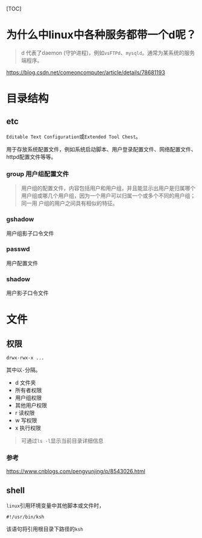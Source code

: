 [TOC]

# 为什么中linux中各种服务都带一个d呢？

> d 代表了daemon (守护进程)，例如`vsFTPd`、`mysqld`。通常为某系统的服务端程序。

https://blog.csdn.net/comeoncomputer/article/details/78681193

# 目录结构

## etc

`Editable Text Configuration`或`Extended Tool Chest`。

用于存放系统配置文件，例如系统启动脚本、用户登录配置文件、网络配置文件、httpd配置文件等等。

### group 用户组配置文件

> 用户组的配置文件，内容包括用户和用户组，并且能显示出用户是归属哪个用户组或哪几个用户组，因为一个用户可以归属一个或多个不同的用户组；同一用 户组的用户之间具有相似的特征。

### gshadow

用户组影子口令文件

### passwd

用户配置文件

### shadow

用户影子口令文件

# 文件

## 权限

``` shell
drwx-rwx-x ...
```

其中以`-`分隔。

- d 文件夹
- 所有者权限
- 用户组权限
- 其他用户权限
- r 读权限
- w 写权限
- x 执行权限

> 可通过`ls -l`显示当前目录详细信息

### 参考

https://www.cnblogs.com/pengyunjing/p/8543026.html

## shell

`linux`引用环境变量中其他脚本或文件时，

``` shell
#!/usr/bin/ksh
```

该语句将引用根目录下路径的`ksh`

